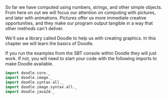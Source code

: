 So far we have computed using numbers, strings, and other simple objects. From here on out we will focus our attention on computing with pictures, and later with animations. Pictures offer us more immediate creative opportunities, and they make our program output tangible in a way that other methods can't deliver. 

We'll use a library called Doodle to help us with creating graphics. In this chapter we will learn the basics of Doodle.

<div class="callout callout-info">
If you run the examples from the SBT console within Doodle they will just work. If not, you will need to start your code with the following imports to make Doodle available.

```scala mdoc
import doodle.core._
import doodle.image._
import doodle.syntax.all._
import doodle.image.syntax.all._
import doodle.java2d._
```
</div>

